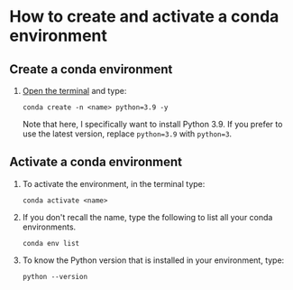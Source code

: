 # How to create and activate a conda environment

## Create a conda environment

1. [Open the terminal](../code-server-terminal/code-server-terminal.md) and type:

     ```
   conda create -n <name> python=3.9 -y
   ```
   Note that here, I specifically want to install Python 3.9. If you prefer to use the latest version, replace `python=3.9` with `python=3`. 

## Activate a conda environment
1. To activate the environment, in the terminal type:
     ```
   conda activate <name> 
   ```

2. If you don't recall the name, type the following to list all your conda environments.
     ```
   conda env list 
   ```

3. To know the Python version that is installed in your environment, type:
     ```
    python --version
    ```
